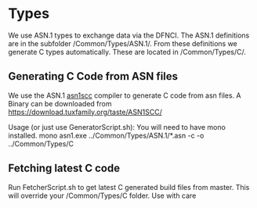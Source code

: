 # Types

We use ASN.1 types to exchange data via the DFNCI. The ASN.1 definitions
are in the subfolder /Common/Types/ASN.1/. From these definitions we generate C types
automatically. These are located in /Common/Types/C/.

## Generating C Code from ASN files
We use the ASN.1 [asn1scc](https://github.com/ttsiodras/asn1scc) compiler to generate C code from asn files.
A Binary can be downloaded from https://download.tuxfamily.org/taste/ASN1SCC/

Usage (or just use GeneratorScript.sh): 
You will need to have mono installed.
mono asn1.exe ../Common/Types/ASN.1/*.asn -c -o ../Common/Types/C

## Fetching latest C code
Run FetcherScript.sh to get latest C generated build files from master. This will override your /Common/Types/C folder. Use with care

